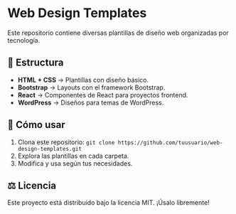 # Web Design Templates
Este repositorio contiene diversas plantillas de diseño web organizadas por tecnología. 

## 📂 Estructura
- **HTML + CSS** → Plantillas con diseño básico.
- **Bootstrap** → Layouts con el framework Bootstrap.
- **React** → Componentes de React para proyectos frontend.
- **WordPress** → Diseños para temas de WordPress.

## 🚀 Cómo usar
1. Clona este repositorio: `git clone https://github.com/tuusuario/web-design-templates.git`
2. Explora las plantillas en cada carpeta.
3. Modifica y usa según tus necesidades.

## ⚖️ Licencia
Este proyecto está distribuido bajo la licencia MIT. ¡Úsalo libremente!
